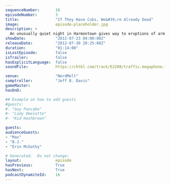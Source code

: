 ```yaml
---
sequenceNumber:       16
episodeNumber:        3
title:                "If They Have Cubs, We&#39;re Already Dead"
image:                episode-placeholder.jpg
description: >
  An unusually quiet night in Harmontown gives way to eruptions of arm wrestling, wolf hunting, dungeon mastering and child abuse.
showDate:             "2012-07-23 04:00:00Z"
releaseDate:          "2012-07-30 20:25:00Z"
duration:             "01:14:08"
isLostEpisode:        false
isTrailer:            false
hasExplicitLanguage:  false
soundFile:            https://chtbl.com/track/E2288/traffic.megaphone.fm/STA3517247513.mp3?updated=1555699895

venue:                "NerdMelt"
comptroller:          "Jeff B. Davis"
gameMaster:           
hasDnD:               

## Example on how to add guests
#guests:
#- "Guy Pancake"
#- "Lady Omelette"
#- "Kid Hashbrown"

guests:
audienceGuests:
- "Max"
- "B.J."
- "Erin McGathy"

# Generated.  Do not change:
layout:               episode
hasPrevious:          True
hasNext:              True
podcastDynamiteId:    16
---
```

